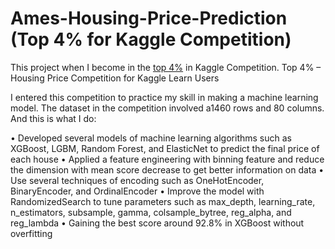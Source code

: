 # Ames-Housing-Price-Prediction (Top 4% for Kaggle Competition)
This project when I become in the [top 4%](https://www.kaggle.com/malikafuhamid/competitions) in Kaggle Competition.
Top 4% – Housing Price Competition for Kaggle Learn Users

I entered this competition to practice my skill in making a machine learning model. The dataset in the competition involved a1460 rows and 80 columns. And this is what I do:

• Developed several models of machine learning algorithms such as XGBoost, LGBM, Random Forest, and ElasticNet to predict the final price of each house
• Applied a feature engineering with binning feature and reduce the dimension with mean score decrease to get better information on data
• Use several techniques of encoding such as OneHotEncoder, BinaryEncoder, and OrdinalEncoder
• Improve the model with RandomizedSearch to tune parameters such as max_depth, learning_rate, n_estimators, subsample, gamma, colsample_bytree, reg_alpha, and reg_lambda 
• Gaining the best score around 92.8% in XGBoost without overfitting
